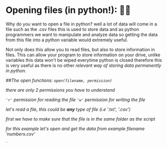 # Opening files (in python!): 🧙‍♂️

Why do you want to open a file in python? well a lot of data will come in a file such as the .csv files
this is used to store data and as python programmers we want to manipulate and analyze data so getting the data from this file
into a python variable would extremely useful.

Not only does this allow you to read files, but also to store information in files.
This can allow your program to store information on your drive, unlike variables this data won't be wiped everytime python is closed
therefore this is very useful as there is no other <em>relevant<em/> way of storing data permanently in python.

##The open functions: `open(filename, permission)`

there are only 2 permissions you have to understand

`'r'` permission for reading the file
`'w'` permission for writing the file

let's read a file, this could be **any** type of file (i.e '.txt', '.csv')

first we have to make sure that the file is in the same folder as the script

for this example let's open and get the data from example filename 'numbers.csv'

`
